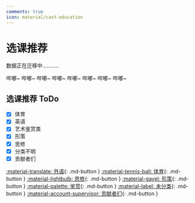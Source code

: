 ```yaml
---
comments: true
icon: material/cast-education
---
```


# 选课推荐

数据正在迁移中...........

哔嘟~ 哔嘟~ 哔嘟~ 哔嘟~ 哔嘟~ 哔嘟~ 哔嘟~ 哔嘟~

## 选课推荐 ToDo

- [x] 体育
- [x] 英语
- [x] 艺术鉴赏类
- [x] 形策
- [x] 思修
- [x] 分类不明
- [x] 贡献者们

[:material-translate: 外语](Foreign-Language/){: .md-button }
[:material-tennis-ball: 体育](Sports/){: .md-button }
[:material-lightbulb: 思修](Thinking/){: .md-button }
[:material-gavel: 形策](Politics/){: .md-button }
[:material-palette: 鉴赏](Criticism/){: .md-button }
[:material-label: 未分类](Others/){: .md-button }
[:material-account-supervisor: 贡献者们](Contributors/){: .md-button }
